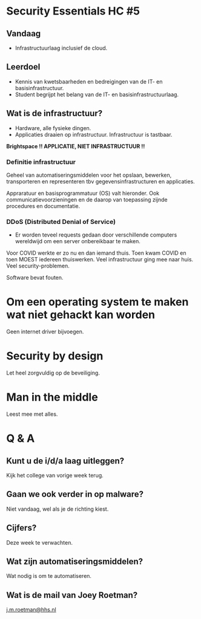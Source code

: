 # Security Essentials HC #5

## Vandaag
- Infrastructuurlaag inclusief de cloud.

## Leerdoel
- Kennis van kwetsbaarheden en bedreigingen van de IT- en basisinfrastructuur.
- Student begrijpt het belang van de IT- en basisinfrastructuurlaag.

## Wat is de infrastructuur?
- Hardware, alle fysieke dingen.
- Applicaties draaien op infrastructuur. Infrastructuur is tastbaar.

**Brightspace !! APPLICATIE, NIET INFRASTRUCTUUR !!**

### Definitie infrastructuur
Geheel van automatiseringsmiddelen voor het opslaan, bewerken, transporteren en representeren tbv gegevensinfrastructuren en applicaties.

Appraratuur en basisprogrammatuur (OS) valt hieronder. Ook communicatievoorzieningen en de daarop van toepassing zijnde procedures en documentatie.

### DDoS (Distributed Denial of Service)
- Er worden teveel requests gedaan door verschillende computers wereldwijd om een server onbereikbaar te maken.

Voor COVID werkte er zo nu en dan iemand thuis.
Toen kwam COVID en toen MOEST iedereen thuiswerken.
Veel infrastructuur ging mee naar huis.
Veel security-problemen.

Software bevat fouten.

# Om een operating system te maken wat niet gehackt kan worden
Geen internet driver bijvoegen.

# Security by design
Let heel zorgvuldig op de beveiliging.

# Man in the middle
Leest mee met alles.

# Q & A
## Kunt u de i/d/a laag uitleggen?
Kijk het college van vorige week terug.
## Gaan we ook verder in op malware?
Niet vandaag, wel als je de richting kiest.
## Cijfers?
Deze week te verwachten.
## Wat zijn automatiseringsmiddelen?
Wat nodig is om te automatiseren.
## Wat is de mail van Joey Roetman?
j.m.roetman@hhs.nl
